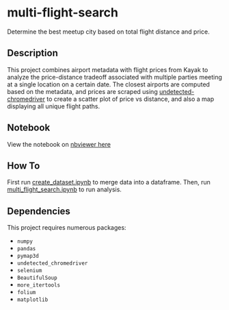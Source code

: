 # multi-flight-search
Determine the best meetup city based on total flight distance and price.

## Description
This project combines airport metadata with flight prices from Kayak to analyze the price-distance tradeoff associated with multiple parties meeting at a single location on a certain date.  The closest airports are computed based on the metadata, and prices are scraped using 
[undetected-chromedriver](https://github.com/ultrafunkamsterdam/undetected-chromedriver) to create a scatter plot of price vs distance, and also a map displaying all unique flight paths.

## Notebook
View the notebook on [nbviewer here](https://nbviewer.org/github/tjburrows/multi-flight-search/blob/main/multi_flight_search.ipynb)

## How To
First run [create_dataset.ipynb](https://nbviewer.org/github/tjburrows/multi-flight-search/blob/main/create_dataset.ipynb) to merge data into a dataframe.  Then, run [multi_flight_search.ipynb](https://nbviewer.org/github/tjburrows/multi-flight-search/blob/main/multi_flight_search.ipynb) to run analysis.

## Dependencies
This project requires numerous packages: 
- `numpy`
- `pandas`
- `pymap3d`
- `undetected_chromedriver`
- `selenium`
- `BeautifulSoup`
- `more_itertools`
- `folium`
- `matplotlib`
